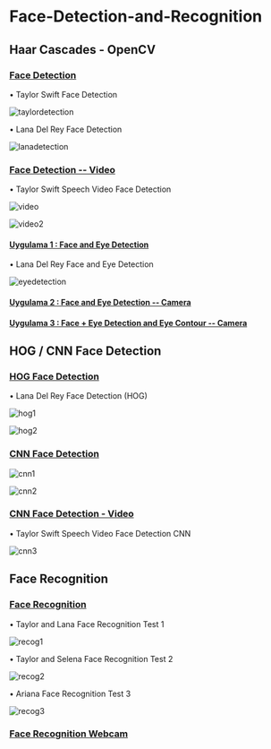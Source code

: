 # Face-Detection-and-Recognition

## Haar Cascades - OpenCV

### [Face Detection](https://github.com/defnebusecelik/Face-Detection-and-Recognition/blob/main/facedetection.py)

• Taylor Swift Face Detection

![taylordetection](https://github.com/defnebusecelik/Face-Detection-and-Recognition/assets/110555559/47b1375e-f571-4827-bd2a-3012a3ebd788)

• Lana Del Rey Face Detection

![lanadetection](https://github.com/defnebusecelik/Face-Detection-and-Recognition/assets/110555559/6b2a41d0-d724-45c7-a55d-c8921e66d1a5)

### [Face Detection -- Video](https://github.com/defnebusecelik/Face-Detection-and-Recognition/blob/main/facedetection_video.py)

• Taylor Swift Speech Video Face Detection 

![video](https://github.com/defnebusecelik/Face-Detection-and-Recognition/assets/110555559/8db0249f-e290-48fd-9c54-c457157e1da0)

![video2](https://github.com/defnebusecelik/Face-Detection-and-Recognition/assets/110555559/0ac344ec-849a-4e9f-a28c-e023c815c5eb)

#### [Uygulama 1 : Face and Eye Detection ](https://github.com/defnebusecelik/Face-Detection-and-Recognition/blob/main/haarcascade%C3%B6dev1.py)

• Lana Del Rey Face and Eye Detection

![eyedetection](https://github.com/defnebusecelik/Face-Detection-and-Recognition/assets/110555559/2205f795-d7fa-4010-b568-32741358a3f8)

#### [Uygulama 2 : Face and Eye Detection -- Camera](https://github.com/defnebusecelik/Face-Detection-and-Recognition/blob/main/haarcascade%C3%B6dev2.py)

#### [Uygulama 3 : Face + Eye Detection and Eye Contour -- Camera](https://github.com/defnebusecelik/Face-Detection-and-Recognition/blob/main/haarcascade%C3%B6dev3.py)

## HOG / CNN Face Detection

### [HOG Face Detection](https://github.com/defnebusecelik/Face-Detection-and-Recognition/blob/main/hog.py)

• Lana Del Rey Face Detection (HOG)

![hog1](https://github.com/defnebusecelik/Face-Detection-and-Recognition/assets/110555559/d2b5e3b9-2f38-486a-b9db-101b1321b974)

![hog2](https://github.com/defnebusecelik/Face-Detection-and-Recognition/assets/110555559/012a9290-fa9d-4d26-bfa4-264261e016a9)

### [CNN Face Detection](https://github.com/defnebusecelik/Face-Detection-and-Recognition/blob/main/hogcnnfacedetection.py)

![cnn1](https://github.com/defnebusecelik/Face-Detection-and-Recognition/assets/110555559/1ab65504-33a3-464d-8055-7f3e7e235a93)

![cnn2](https://github.com/defnebusecelik/Face-Detection-and-Recognition/assets/110555559/7c88121a-0ffd-4c33-906e-44bf142a1c64)

### [CNN Face Detection - Video ](https://github.com/defnebusecelik/Face-Detection-and-Recognition/blob/main/hogcnnfacedetection--video.py)

• Taylor Swift Speech Video Face Detection CNN

![cnn3](https://github.com/defnebusecelik/Face-Detection-and-Recognition/assets/110555559/3ae8f6e9-2e66-477a-876a-c76bca6ed0c1)

## Face Recognition 

### [Face Recognition](https://github.com/defnebusecelik/Face-Detection-and-Recognition/blob/main/facerecognition.py)

• Taylor and Lana Face Recognition Test 1

![recog1](https://github.com/defnebusecelik/Face-Detection-and-Recognition/assets/110555559/cccda446-38d3-4e8b-b8dd-1878848096e2)

• Taylor and Selena Face Recognition Test 2

![recog2](https://github.com/defnebusecelik/Face-Detection-and-Recognition/assets/110555559/3cf22b6a-602c-4b46-a839-964882ed27d8)

• Ariana Face Recognition Test 3

![recog3](https://github.com/defnebusecelik/Face-Detection-and-Recognition/assets/110555559/765f2616-1767-49ec-858d-c270743c6477)

### [Face Recognition Webcam](https://github.com/defnebusecelik/Face-Detection-and-Recognition/blob/main/facerecognition-video.py)

